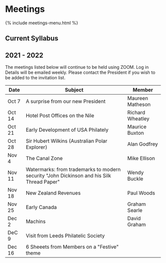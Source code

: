 # Meetings

{% include meetings-menu.html %}

## Current Syllabus
## 2021 - 2022
The meetings listed below will continue to be held using ZOOM.  Log in Details will be emailed
weekly. Please contact the President if you wish to be added to the invitation list.

Date  | Subject | Member
----- | ------- | ------
Oct 7  | A surprise from our new President | Maureen Matheson
Oct 14 | Hotel Post Offices on the Nile | Richard Wheatley
Oct 21 | Early Development of USA Philately | Maurice Buxton
Oct 28 | Sir Hubert Wilkins (Australian Polar Explorer) | Alan Godfrey
Nov 4  | The Canal Zone | Mike Ellison
Nov 11 | Watermarks: from trademarks to modern security "John Dickinson and his Silk Thread Paper"| Wendy Buckle
Nov 18 | New Zealand Revenues | Paul Woods
Nov 25 | Early Canada | Graham Searle
Dec 2 | Machins | David Graham
DeC 9 | Visit from Leeds Philatelic Society
Dec 16 | 6 Sheeets from Members on a "Festive" theme
